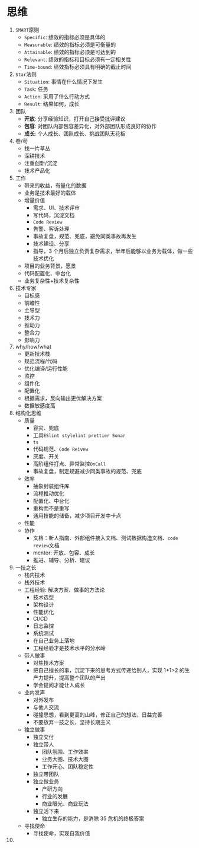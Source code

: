 # 思维

1. `SMART`原则
    - `Specific`: 绩效的指标必须是具体的
    - `Measurable`: 绩效的指标必须是可衡量的
    - `Attainable`: 绩效的指标必须是可达到的
    - `Relevant`: 绩效的指标和目标必须有一定相关性
    - `Time-bound`: 绩效指标必须具有明确的截止时间
2. `Star`法则
    - `Situation`: 事情在什么情况下发生
    - `Task`: 任务
    - `Action`: 采用了什么行动方式
    - `Result`: 结果如何，成长
3. 团队
    - **开放**: 分享经验知识，打开自己接受批评建议
    - **包容**: 对团队内部包容差异化，对外部团队形成良好的协作
    - **成长**: 个人成长、团队成长、挑战团队天花板
4. 卷/苟
    - 找一片草丛
    - 深耕技术
    - 注重创新/沉淀
    - 技术产品化
5. 工作
    - 带来的收益，有量化的数据
    - 业务是技术最好的载体
    - 增量价值
        - 需求、UI、技术评审
        - 写代码，沉淀文档
        - `Code Review`
        - 告警、客诉处理
        - 事故复盘，规范、兜底，避免同类事故再发生
        - 技术建设、分享
        - 指导，3 个月后独立负责复杂需求，半年后能够以业务为载体，做一些技术优化
    - 项目的业务背景，愿景
    - 代码配置化、中台化
    - 业务复杂性+技术复杂性
6. 技术专家
    - 目标感
    - 前瞻性
    - 主导型
    - 技术力
    - 推动力
    - 整合力
    - 影响力
7. why/how/what
    - 更新技术栈
    - 规范流程/代码
    - 优化编译/运行性能
    - 监控
    - 组件化
    - 配置化
    - 根据需求，反向输出更优解决方案
    - 数据敏感度高
8. 结构化思维
    - 质量
        - 容灾、兜底
        - 工具`ESlint stylelint prettier Sonar`
        - `ts`
        - 代码规范、`Code Reivew`
        - 灰度、开关
        - 高阶组件打点、异常监控`OnCall`
        - 事故复盘，制定规避减少同类事故的规范、兜底
    - 效率
        - 抽象封装组件库
        - 流程推动优化
        - 配置化、中台化
        - 重构而不是重写
        - 通用技能的储备，减少项目开发中卡点
    - 性能
    - 协作
        - 文档：新人指南、外部组件接入文档、测试数据构造文档、`code review`文档
        - mentor: 开放、包容、成长
        - 推进、辅导、分析、建议
9. 一技之长
    - 栈内技术
    - 栈外技术
    - 工程经验: 解决方案、做事的方法论
        - 技术选型
        - 架构设计
        - 性能优化
        - CI/CD
        - 日志监控
        - 系统测试
        - 在自己业务上落地
        - 工程经验才是技术水平的分水岭
    - 带人做事
        - 对焦技术方案
        - 把自己擅长的事，沉淀下来的思考方式传递给别人，实现 1+1>2 的生产力提升，提高整个团队的产出
        - 学会提问才能让人成长
    - 业内发声
        - 对外发布
        - 与他人交流
        - 碰撞思想，看到更高的山峰，修正自己的想法，日益完善
        - 不要放弃一技之长，坚持长期主义
    - 独立做事
        - 独立交付
        - 独立带人
            - 团队氛围、工作效率
            - 业务大图、技术大图
            - 工作开心、团队稳定性
        - 独立带团队
        - 独立做业务
            - 产研方向
            - 行业的发展
            - 商业眼光、商业玩法
        - 独立活下来
            - 独立生存的能力，是消除 35 危机的终极答案
    - 寻找使命
        - 寻找使命，实现自我价值
10.
